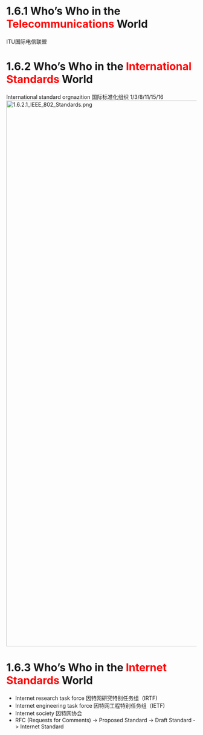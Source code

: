 # 1.6.1 Who’s Who in the <font color="red">Telecommunications</font>  World
ITU国际电信联盟

# 1.6.2 Who’s Who in the <font color="red">International Standards</font> World
International standard orgnazition 国际标准化组织
1/3/8/11/15/16
<img src="https://cky-008.coding.net/p/nuist/d/computer_network/git/raw/master/20210417/1.6.2.1_IEEE_802_Standards.png" width="1440" alt="1.6.2.1_IEEE_802_Standards.png" title="1.6.2.1_IEEE_802_Standards"/>

# 1.6.3 Who’s Who in the <font color="red">Internet Standards</font> World
- Internet research task force 因特网研究特别任务组（IRTF)
- Internet engineering task force 因特网工程特别任务组（IETF)
- Internet society 因特网协会
- RFC (Requests for Comments) -> Proposed Standard -> Draft Standard -> Internet Standard
